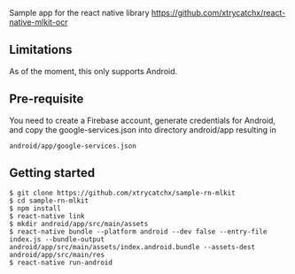 
Sample app for the react native library https://github.com/xtrycatchx/react-native-mlkit-ocr

## Limitations
As of the moment, this only supports Android. 

## Pre-requisite
You need to create a Firebase account, generate credentials for Android, and copy the google-services.json into directory android/app resulting in
```
android/app/google-services.json
```

## Getting started

```shell
$ git clone https://github.com/xtrycatchx/sample-rn-mlkit
$ cd sample-rn-mlkit
$ npm install
$ react-native link
$ mkdir android/app/src/main/assets
$ react-native bundle --platform android --dev false --entry-file index.js --bundle-output android/app/src/main/assets/index.android.bundle --assets-dest android/app/src/main/res
$ react-native run-android
```

  